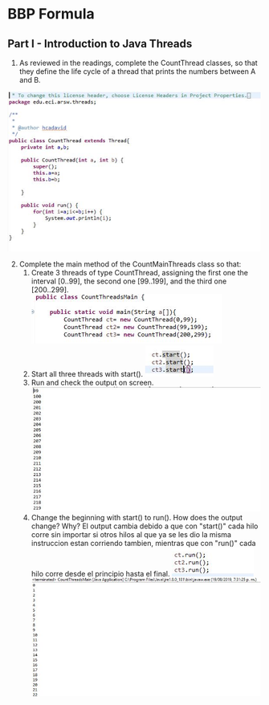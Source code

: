 # BBP Formula

## Part I - Introduction to Java Threads
1.	As reviewed in the readings, complete the CountThread classes, so that they define the life cycle of a thread that prints the numbers between A and B. 
 
 ![Alt text](img/1.JPG "CountThread") 

2.	Complete the main method of the CountMainThreads class so that: 
	1.	Create 3 threads of type CountThread, assigning the first one the interval [0..99], the second one [99..199], and the third one [200..299].
	![Alt text](img/2.1.JPG) 	
	2.	Start all three threads with start(). 
	![Alt text](img/2.2.JPG)
	3.	Run and check the output on screen. 
	![Alt text](img/2.3.JPG)
	4.	Change the beginning with start() to run(). How does the output change? Why?
	El output cambia debido a que con "start()" cada hilo corre sin importar si otros hilos al que ya se les dio la misma instruccion estan corriendo tambien, mientras que con "run()" cada hilo corre desde el principio hasta el final.
	![Alt text](img/2.4.JPG)
	![Alt text](img/2.5.JPG)
	 